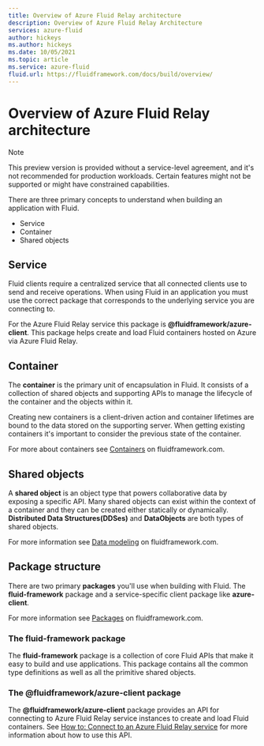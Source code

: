 ```yaml
---
title: Overview of Azure Fluid Relay architecture
description: Overview of Azure Fluid Relay Architecture
services: azure-fluid
author: hickeys
ms.author: hickeys
ms.date: 10/05/2021
ms.topic: article
ms.service: azure-fluid
fluid.url: https://fluidframework.com/docs/build/overview/
---
```


# Overview of Azure Fluid Relay architecture

> [!NOTE]
> This preview version is provided without a service-level agreement, and it's not recommended for production workloads. Certain features might not be supported or might have constrained capabilities.

There are three primary concepts to understand when building an application with Fluid.

- Service
- Container
- Shared objects

## Service

Fluid clients require a centralized service that all connected clients use to send and receive operations. When using Fluid in an application you must use the correct package that corresponds to the underlying service you are connecting to.

For the Azure Fluid Relay service this package is **@fluidframework/azure-client**. This package helps create and load Fluid containers hosted on Azure via Azure Fluid Relay.

## Container

The **container** is the primary unit of encapsulation in Fluid. It consists of a collection of shared objects and supporting APIs to manage the lifecycle of the container and the objects within it.

Creating new containers is a client-driven action and container lifetimes are bound to the data stored on the supporting server. When getting existing containers it's important to consider the previous state of the container.

For more about containers see [Containers](https://fluidframework.com/docs/build/containers/) on fluidframework.com.

## Shared objects

A **shared object** is an object type that powers collaborative data by exposing a specific API. Many shared objects can exist within the context of a container and they can be created either statically or dynamically. **Distributed Data Structures(DDSes)** and **DataObjects** are both types of shared objects.

For more information see [Data modeling](https://fluidframework.com/docs/build/data-modeling/) on fluidframework.com.

## Package structure

There are two primary **packages** you'll use when building with Fluid. The **fluid-framework** package and a service-specific client package like **azure-client**.

For more information see [Packages](https://fluidframework.com/docs/build/packages/) on fluidframework.com.

### The fluid-framework package

The **fluid-framework** package is a collection of core Fluid APIs that make it easy to build and use applications. This package contains all the common type definitions as well as all the primitive shared objects.

### The @fluidframework/azure-client package

The **@fluidframework/azure-client** package provides an API for connecting to Azure Fluid Relay service instances to create and load Fluid containers. See [How to: Connect to an Azure Fluid Relay service](../how-tos/connect-fluid-azure-service.md) for more information about how to use this API.
